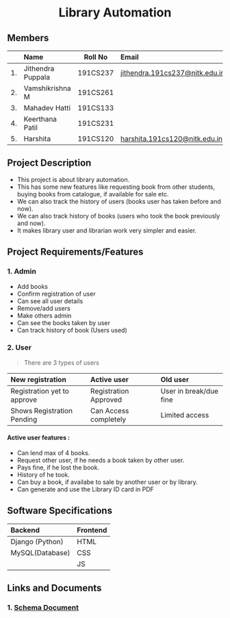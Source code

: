 <h1 align = "center"> Library Automation</h1>

## Members
||Name|Roll No|Email|
|---:|:---|:---:|:---|
|1.| Jithendra Puppala | 191CS237 | <jithendra.191cs237@nitk.edu.in> |
|2.| Vamshikrishna M | 191CS261 ||
|3.| Mahadev Hatti  | 191CS133 ||
|4.| Keerthana Patil | 191CS231 ||
|5.| Harshita | 191CS120 | <harshita.191cs120@nitk.edu.in>


## Project Description
* This project is about library automation.  
* This has some new features like requesting book from other students, buying books from catalogue, if available for sale etc.  
* We can also track the history of users (books user has taken before and now).  
* We can also track history of books (users who took the book previously and now).  
* It makes library user and librarian work very simpler and easier.  

## Project Requirements/Features

### 1. Admin
 * Add books
 * Confirm registration of user
 * Can see all user details
 * Remove/add users
 * Make others admin
 * Can see the books taken by user
 * Can track history of book (Users used)


### 2. User
> There are 3 types of users

|New registration|Active user|Old user|
|:---|:---|:---|
|Registration yet to approve|Registration Approved|User in break/due fine|
|Shows Registration Pending|Can Access completely|Limited access|

#### Active user features :
- Can lend max of 4 books.
- Request other user, if he needs a book taken by other user.
- Pays fine, if he lost the book.
- History of he took.
- Can buy a book, if availabe to sale by another user or by library.
- Can generate and use the Library ID card in PDF


## Software Specifications
|Backend|Frontend|
|:---|:---|
|Django (Python)|HTML|
MySQL(Database)|CSS|
|   |JS|

## Links and Documents
### 1. [Schema Document](https://docs.google.com/document/d/1xRhhgMQ8qZG436_hzpF3xj-nXgE0rf1wI6bEavzY5KE/edit)
